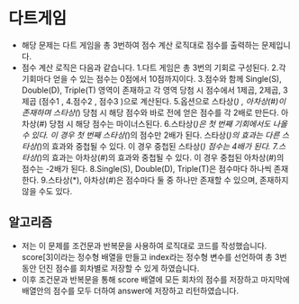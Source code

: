# 다트게임
   - 해당 문제는 다트 게임을 총 3번하여 점수 계산 로직대로 점수를 출력하는 문제입니다.
   - 점수 계산 로직은 다음과 같습니다.
1.다트 게임은 총 3번의 기회로 구성된다.
2.각 기회마다 얻을 수 있는 점수는 0점에서 10점까지이다.
3.점수와 함께 Single(S), Double(D), Triple(T) 영역이 존재하고 각 영역 당첨 시 점수에서 1제곱, 2제곱, 3제곱 (점수1 , 4.점수2 , 점수3 )으로 계산된다.
5.옵션으로 스타상(*) , 아차상(#)이 존재하며 스타상(*) 당첨 시 해당 점수와 바로 전에 얻은 점수를 각 2배로 만든다. 아차상(#) 당첨 시 해당 점수는 마이너스된다.
6.스타상(*)은 첫 번째 기회에서도 나올 수 있다. 이 경우 첫 번째 스타상(*)의 점수만 2배가 된다.
스타상(*)의 효과는 다른 스타상(*)의 효과와 중첩될 수 있다. 이 경우 중첩된 스타상(*) 점수는 4배가 된다.
7.스타상(*)의 효과는 아차상(#)의 효과와 중첩될 수 있다. 이 경우 중첩된 아차상(#)의 점수는 -2배가 된다.
8.Single(S), Double(D), Triple(T)은 점수마다 하나씩 존재한다.
9.스타상(*), 아차상(#)은 점수마다 둘 중 하나만 존재할 수 있으며, 존재하지 않을 수도 있다.

## 알고리즘

   - 저는 이 문제를 조건문과 반복문을 사용하여 로직대로 코드를 작성했습니다. score[3]이라는 정수형 배열을 만들고 index라는 정수형 변수를 선언하여 총 3번동안 던진 점수를 회차별로 저장할 수 있게 하였습니다.
   - 이후 조건문과 반복문을 통해 score 배열에 모든 회차의 점수를 저장하고 마지막에 배열안의 점수를 모두 더하여 answer에 저장하고 리턴하였습니다.
 

